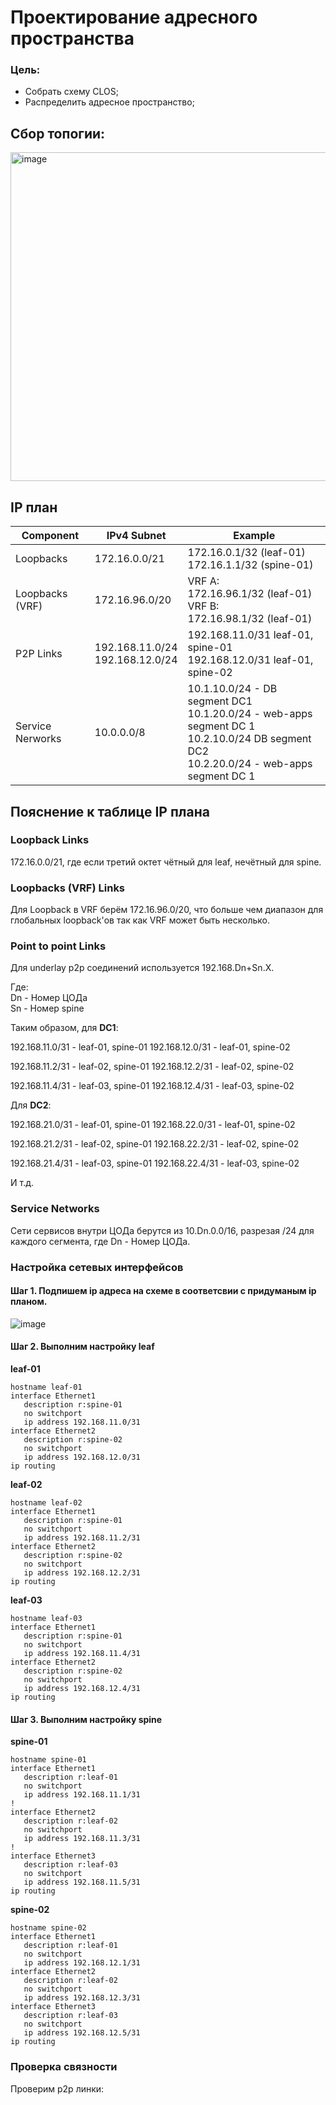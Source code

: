 # Проектирование адресного пространства

### Цель:
- Собрать схему CLOS;
- Распределить адресное пространство;


## Сбор топогии:
<img width="526" alt="image" src="https://github.com/user-attachments/assets/82b329a0-4bc5-43fe-be58-5e635c334b7f" />



## IP план


| Component       | IPv4 Subnet           | Example                 |
|---------------------|-------------------------|-----------------------------|
| Loopbacks  | 172.16.0.0/21     | 172.16.0.1/32 (leaf-01) <br>172.16.1.1/32 (spine-01)|
| Loopbacks (VRF)  | 172.16.96.0/20   | VRF A:<br>172.16.96.1/32 (leaf-01)<br>VRF B:<br>172.16.98.1/32 (leaf-01)|
| P2P Links          | 192.168.11.0/24<br>192.168.12.0/24   | 192.168.11.0/31 leaf-01, spine-01<br>192.168.12.0/31 leaf-01, spine-02 |
|Service Nerworks | 10.0.0.0/8 | 10.1.10.0/24 - DB segment DC1 <br>10.1.20.0/24 - web-apps segment DC 1<br>10.2.10.0/24 DB segment DC2<br>10.2.20.0/24 - web-apps segment DC 1

## Пояснение к таблице IP плана


### Loopback Links  

172.16.0.0/21, где если третий октет чётный для leaf, нечётный для spine.

### Loopbacks (VRF) Links 

Для Loopback в VRF берём 172.16.96.0/20, что больше чем диапазон для глобальных loopback'ов так как VRF может быть несколько.

### Point to point Links

Для underlay p2p соединений используется 192.168.Dn+Sn.X. 

Где:  
Dn - Номер ЦОДа  
Sn - Номер spine

Таким образом, для **DC1**: 

192.168.11.0/31 - leaf-01, spine-01
192.168.12.0/31 - leaf-01, spine-02

192.168.11.2/31 - leaf-02, spine-01
192.168.12.2/31 - leaf-02, spine-02

192.168.11.4/31 - leaf-03, spine-01
192.168.12.4/31 - leaf-03, spine-02

Для **DC2**:

192.168.21.0/31 - leaf-01, spine-01
192.168.22.0/31 - leaf-01, spine-02

192.168.21.2/31 - leaf-02, spine-01
192.168.22.2/31 - leaf-02, spine-02

192.168.21.4/31 - leaf-03, spine-01
192.168.22.4/31 - leaf-03, spine-02

И т.д.

### Service Networks

Сети сервисов внутри ЦОДа берутся из 10.Dn.0.0/16, разрезая /24 для каждого сегмента, где Dn - Номер ЦОДа.

### Настройка сетевых интерфейсов
 
 #### Шаг 1. Подпишем ip адреса на схеме в соответсвии с придуманым ip планом.
  
 ![image](https://github.com/user-attachments/assets/7a7a24a6-6531-497d-b0c1-452017b9c731)

#### Шаг 2. Выполним настройку leaf

**leaf-01**
```
hostname leaf-01
interface Ethernet1
   description r:spine-01
   no switchport
   ip address 192.168.11.0/31
interface Ethernet2
   description r:spine-02
   no switchport
   ip address 192.168.12.0/31
ip routing
```

**leaf-02**
```
hostname leaf-02
interface Ethernet1
   description r:spine-01
   no switchport
   ip address 192.168.11.2/31
interface Ethernet2
   description r:spine-02
   no switchport
   ip address 192.168.12.2/31
ip routing
```

**leaf-03**
```
hostname leaf-03
interface Ethernet1
   description r:spine-01
   no switchport
   ip address 192.168.11.4/31
interface Ethernet2
   description r:spine-02
   no switchport
   ip address 192.168.12.4/31
ip routing
```
#### Шаг 3. Выполним настройку spine

**spine-01**
```
hostname spine-01
interface Ethernet1
   description r:leaf-01
   no switchport
   ip address 192.168.11.1/31
!
interface Ethernet2
   description r:leaf-02
   no switchport
   ip address 192.168.11.3/31
!
interface Ethernet3
   description r:leaf-03
   no switchport
   ip address 192.168.11.5/31
ip routing
```
**spine-02**
```
hostname spine-02
interface Ethernet1
   description r:leaf-01
   no switchport
   ip address 192.168.12.1/31
interface Ethernet2
   description r:leaf-02
   no switchport
   ip address 192.168.12.3/31
interface Ethernet3
   description r:leaf-03
   no switchport
   ip address 192.168.12.5/31
ip routing
```


### Проверка связности

Проверим p2p линки:
